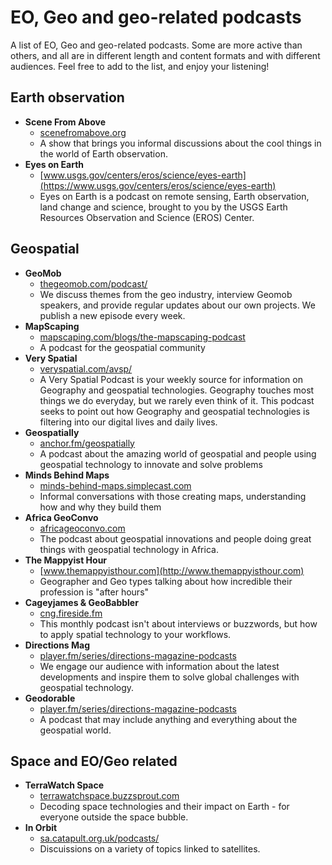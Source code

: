 # EO, Geo and geo-related podcasts
A list of EO, Geo and geo-related podcasts. Some are more active than others, and all are in different length and content formats and with different audiences. Feel free to add to the list, and enjoy your listening!

## Earth observation
* __Scene From Above__
  * [scenefromabove.org](https://scenefromabove.org)
  * A show that brings you informal discussions about the cool things in the world of Earth observation.
* __Eyes on Earth__
  * [www.usgs.gov/centers/eros/science/eyes-earth](https://www.usgs.gov/centers/eros/science/eyes-earth)
  * Eyes on Earth is a podcast on remote sensing, Earth observation, land change and science, brought to you by the USGS Earth Resources Observation and Science (EROS) Center. 

## Geospatial
* __GeoMob__
  * [thegeomob.com/podcast/](https://thegeomob.com/podcast/)
  * We discuss themes from the geo industry, interview Geomob speakers, and provide regular updates about our own projects. We publish a new episode every week.
* __MapScaping__
  * [mapscaping.com/blogs/the-mapscaping-podcast](https://mapscaping.com/blogs/the-mapscaping-podcast)
  * A podcast for the geospatial community
* __Very Spatial__
  * [veryspatial.com/avsp/](https://veryspatial.com/avsp/)
  * A Very Spatial Podcast is your weekly source for information on Geography and geospatial technologies. Geography touches most things we do everyday, but we rarely even think of it. This podcast seeks to point out how Geography and geospatial technologies is filtering into our digital lives and daily lives.
* __Geospatially__
  * [anchor.fm/geospatially](https://anchor.fm/geospatially)
  * A podcast about the amazing world of geospatial and people using geospatial technology to innovate and solve problems
* __Minds Behind Maps__
  * [minds-behind-maps.simplecast.com](https://minds-behind-maps.simplecast.com)
  * Informal conversations with those creating maps, understanding how and why they build them
* __Africa GeoConvo__
  * [africageoconvo.com](https://africageoconvo.com)
  * The podcast about geospatial innovations and people doing great things with geospatial technology in Africa.
* __The Mappyist Hour__
  * [www.themappyisthour.com](http://www.themappyisthour.com)
  * Geographer and Geo types talking about how incredible their profession is "after hours"
* __Cageyjames & GeoBabbler__
  * [cng.fireside.fm](https://cng.fireside.fm)
  * This monthly podcast isn't about interviews or buzzwords, but how to apply spatial technology to your workflows.
* __Directions Mag__
  * [player.fm/series/directions-magazine-podcasts](https://player.fm/series/directions-magazine-podcasts)
  * We engage our audience with information about the latest developments and inspire them to solve global challenges with geospatial technology.
* __Geodorable__
  * [player.fm/series/directions-magazine-podcasts](https://player.fm/series/directions-magazine-podcasts)
  * A podcast that may include anything and everything about the geospatial world. 

## Space and EO/Geo related
* __TerraWatch Space__
  * [terrawatchspace.buzzsprout.com](https://terrawatchspace.buzzsprout.com)
  * Decoding space technologies and their impact on Earth - for everyone outside the space bubble.
* __In Orbit__
  * [sa.catapult.org.uk/podcasts/](https://sa.catapult.org.uk/podcasts/)
  * Discuissions on a variety of topics linked to satellites.



